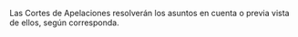 Las Cortes de Apelaciones resolverán los asuntos en cuenta o previa vista de ellos, según corresponda.